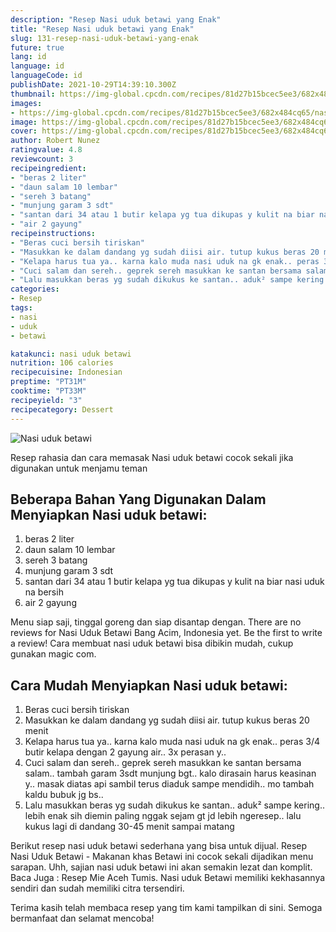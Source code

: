 ```yaml
---
description: "Resep Nasi uduk betawi yang Enak"
title: "Resep Nasi uduk betawi yang Enak"
slug: 131-resep-nasi-uduk-betawi-yang-enak
future: true
lang: id
language: id
languageCode: id
publishDate: 2021-10-29T14:39:10.300Z 
thumbnail: https://img-global.cpcdn.com/recipes/81d27b15bcec5ee3/682x484cq65/nasi-uduk-betawi-foto-resep-utama.png
images:
- https://img-global.cpcdn.com/recipes/81d27b15bcec5ee3/682x484cq65/nasi-uduk-betawi-foto-resep-utama.png
image: https://img-global.cpcdn.com/recipes/81d27b15bcec5ee3/682x484cq65/nasi-uduk-betawi-foto-resep-utama.png
cover: https://img-global.cpcdn.com/recipes/81d27b15bcec5ee3/682x484cq65/nasi-uduk-betawi-foto-resep-utama.png
author: Robert Nunez
ratingvalue: 4.8
reviewcount: 3
recipeingredient:
- "beras 2 liter"
- "daun salam 10 lembar"
- "sereh 3 batang"
- "munjung garam 3 sdt"
- "santan dari 34 atau 1 butir kelapa yg tua dikupas y kulit na biar nasi uduk na bersih "
- "air 2 gayung"
recipeinstructions:
- "Beras cuci bersih tiriskan"
- "Masukkan ke dalam dandang yg sudah diisi air. tutup kukus beras 20 menit"
- "Kelapa harus tua ya.. karna kalo muda nasi uduk na gk enak.. peras 3/4 butir kelapa dengan 2 gayung air.. 3x perasan y.."
- "Cuci salam dan sereh.. geprek sereh masukkan ke santan bersama salam.. tambah garam 3sdt munjung bgt.. kalo dirasain harus keasinan y.. masak diatas api sambil terus diaduk sampe mendidih.. mo tambah kaldu bubuk jg bs.."
- "Lalu masukkan beras yg sudah dikukus ke santan.. aduk² sampe kering.. lebih enak sih diemin paling nggak sejam gt jd lebih ngeresep.. lalu kukus lagi di dandang 30-45 menit sampai matang"
categories:
- Resep
tags:
- nasi
- uduk
- betawi

katakunci: nasi uduk betawi 
nutrition: 106 calories
recipecuisine: Indonesian
preptime: "PT31M"
cooktime: "PT33M"
recipeyield: "3"
recipecategory: Dessert
---
```



![Nasi uduk betawi](https://img-global.cpcdn.com/recipes/81d27b15bcec5ee3/682x484cq65/nasi-uduk-betawi-foto-resep-utama.png)

Resep rahasia dan cara memasak  Nasi uduk betawi cocok sekali jika digunakan untuk menjamu teman

<!--inarticleads1-->

## Beberapa Bahan Yang Digunakan Dalam Menyiapkan Nasi uduk betawi:

1. beras 2 liter
1. daun salam 10 lembar
1. sereh 3 batang
1. munjung garam 3 sdt
1. santan dari 34 atau 1 butir kelapa yg tua dikupas y kulit na biar nasi uduk na bersih 
1. air 2 gayung

Menu siap saji, tinggal goreng dan siap disantap dengan. There are no reviews for Nasi Uduk Betawi Bang Acim, Indonesia yet. Be the first to write a review! Cara membuat nasi uduk betawi bisa dibikin mudah, cukup gunakan magic com. 

<!--inarticleads2-->

## Cara Mudah Menyiapkan Nasi uduk betawi:

1. Beras cuci bersih tiriskan
1. Masukkan ke dalam dandang yg sudah diisi air. tutup kukus beras 20 menit
1. Kelapa harus tua ya.. karna kalo muda nasi uduk na gk enak.. peras 3/4 butir kelapa dengan 2 gayung air.. 3x perasan y..
1. Cuci salam dan sereh.. geprek sereh masukkan ke santan bersama salam.. tambah garam 3sdt munjung bgt.. kalo dirasain harus keasinan y.. masak diatas api sambil terus diaduk sampe mendidih.. mo tambah kaldu bubuk jg bs..
1. Lalu masukkan beras yg sudah dikukus ke santan.. aduk² sampe kering.. lebih enak sih diemin paling nggak sejam gt jd lebih ngeresep.. lalu kukus lagi di dandang 30-45 menit sampai matang


Berikut resep nasi uduk betawi sederhana yang bisa untuk dijual. Resep Nasi Uduk Betawi - Makanan khas Betawi ini cocok sekali dijadikan menu sarapan. Uhh, sajian nasi uduk betawi ini akan semakin lezat dan komplit. Baca Juga : Resep Mie Aceh Tumis. Nasi uduk Betawi memiliki kekhasannya sendiri dan sudah memiliki citra tersendiri. 

Terima kasih telah membaca resep yang tim kami tampilkan di sini. Semoga bermanfaat dan selamat mencoba!
